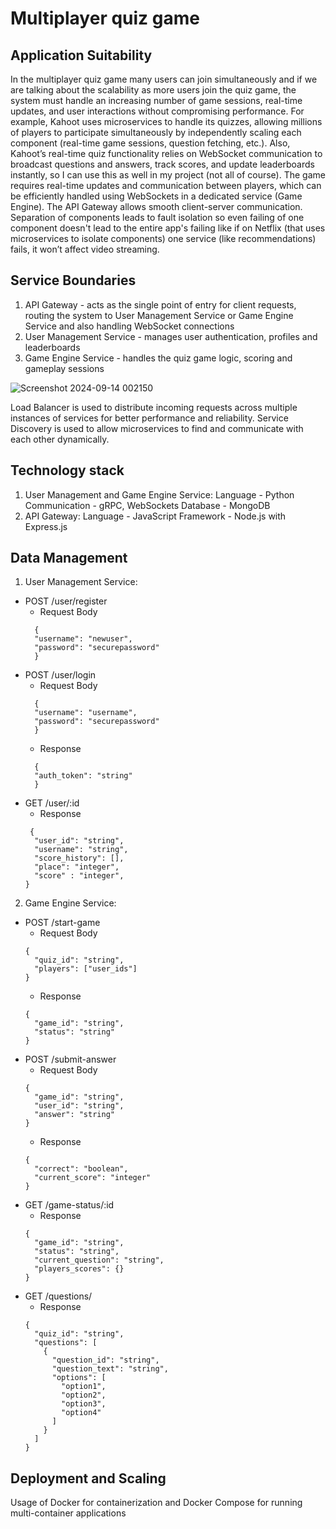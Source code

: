 # Multiplayer quiz game
## Application Suitability
In the multiplayer quiz game many users can join simultaneously and if we are talking about the scalability as more users join the quiz game, the system must handle an increasing number of game sessions, real-time updates, and user interactions without compromising performance. For example, Kahoot uses microservices to handle its quizzes, allowing millions of players to participate simultaneously by independently scaling each component (real-time game sessions, question fetching, etc.). Also, Kahoot’s real-time quiz functionality relies on WebSocket communication to broadcast questions and answers, track scores, and update leaderboards instantly, so I can use this as well in my project (not all of course). The game requires real-time updates and communication between players, which can be efficiently handled using WebSockets in a dedicated service (Game Engine). The API Gateway allows smooth client-server communication. Separation of components leads to fault isolation so even failing of one component doesn't lead to the entire app's failing like if on Netflix (that uses microservices to isolate components) one service (like recommendations) fails, it won’t affect video streaming.
## Service Boundaries
1. API Gateway - acts as the single point of entry for client requests, routing the system to User Management Service or Game Engine Service and also handling WebSocket connections
2. User Management Service - manages user authentication, profiles and leaderboards
3. Game Engine Service - handles the quiz game logic, scoring and gameplay sessions

![Screenshot 2024-09-14 002150](https://github.com/user-attachments/assets/cd7e1f5c-cdfe-49e3-9233-16cc1dcecae8)

Load Balancer is used to distribute incoming requests across multiple instances of services for better performance and reliability.
Service Discovery is used to allow microservices to find and communicate with each other dynamically.

## Technology stack
1. User Management and Game Engine Service:
Language - Python
Communication - gRPC, WebSockets
Database - MongoDB
2. API Gateway:
Language - JavaScript
Framework - Node.js with Express.js

## Data Management
1. User Management Service:
* POST /user/register
  * Request Body 
  ```
    {
    "username": "newuser",
    "password": "securepassword"
    } 
  ```
* POST /user/login
  * Request Body
  ```
    {
    "username": "username",
    "password": "securepassword"
    }
  ```
  * Response
  ```
    {
    "auth_token": "string"
    }
  ```
* GET /user/:id
  * Response
  ```
   {
    "user_id": "string",
    "username": "string",
    "score_history": [],
    "place": "integer",
    "score" : "integer",
  }
  ```
2. Game Engine Service:
* POST /start-game
  * Request Body 
  ```
  {
    "quiz_id": "string",
    "players": ["user_ids"]
  }
  ```
  * Response
  ```
  {
    "game_id": "string",
    "status": "string"
  }
  ```
* POST /submit-answer
  * Request Body
  ```
  {
    "game_id": "string",
    "user_id": "string",
    "answer": "string"
  }
  ```
  * Response
  ```
  {
    "correct": "boolean",
    "current_score": "integer"
  }
  ```
* GET /game-status/:id
  * Response
  ```
  {
    "game_id": "string",
    "status": "string",
    "current_question": "string",
    "players_scores": {}
  }
  ```
* GET /questions/
  * Response
  ```
  {
    "quiz_id": "string",
    "questions": [
      {
        "question_id": "string",
        "question_text": "string",
        "options": [
          "option1",
          "option2",
          "option3",
          "option4"
        ]
      }
    ]
  }
  ```

## Deployment and Scaling
Usage of Docker for containerization and Docker Compose for running multi-container applications
